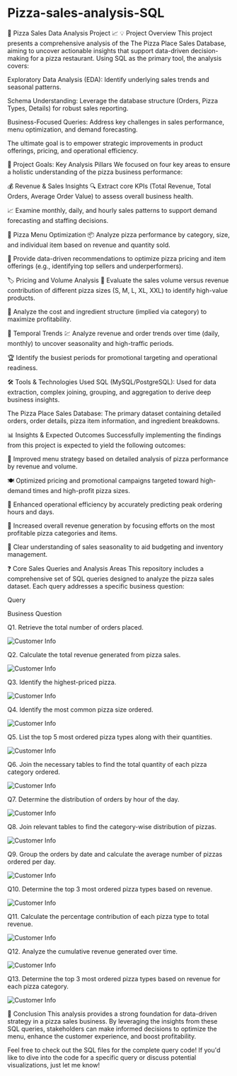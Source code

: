 # Pizza-sales-analysis-SQL
🍕 Pizza Sales Data Analysis Project 📈
💡 Project Overview
This project presents a comprehensive analysis of the The Pizza Place Sales Database, aiming to uncover actionable insights that support data-driven decision-making for a pizza restaurant. Using SQL as the primary tool, the analysis covers:

Exploratory Data Analysis (EDA): Identify underlying sales trends and seasonal patterns.

Schema Understanding: Leverage the database structure (Orders, Pizza Types, Details) for robust sales reporting.

Business-Focused Queries: Address key challenges in sales performance, menu optimization, and demand forecasting.

The ultimate goal is to empower strategic improvements in product offerings, pricing, and operational efficiency.

🎯 Project Goals: Key Analysis Pillars
We focused on four key areas to ensure a holistic understanding of the pizza business performance:

💰 Revenue & Sales Insights
🔍 Extract core KPIs (Total Revenue, Total Orders, Average Order Value) to assess overall business health.

📈 Examine monthly, daily, and hourly sales patterns to support demand forecasting and staffing decisions.

🍴 Pizza Menu Optimization
📦 Analyze pizza performance by category, size, and individual item based on revenue and quantity sold.

🌟 Provide data-driven recommendations to optimize pizza pricing and item offerings (e.g., identifying top sellers and underperformers).

🏷️ Pricing and Volume Analysis
💨 Evaluate the sales volume versus revenue contribution of different pizza sizes (S, M, L, XL, XXL) to identify high-value products.

🛵 Analyze the cost and ingredient structure (implied via category) to maximize profitability.

📅 Temporal Trends
💹 Analyze revenue and order trends over time (daily, monthly) to uncover seasonality and high-traffic periods.

🏆 Identify the busiest periods for promotional targeting and operational readiness.

🛠️ Tools & Technologies Used
SQL (MySQL/PostgreSQL): Used for data extraction, complex joining, grouping, and aggregation to derive deep business insights.

The Pizza Place Sales Database: The primary dataset containing detailed orders, order details, pizza item information, and ingredient breakdowns.

📊 Insights & Expected Outcomes
Successfully implementing the findings from this project is expected to yield the following outcomes:

🎯 Improved menu strategy based on detailed analysis of pizza performance by revenue and volume.

🍽️ Optimized pricing and promotional campaigns targeted toward high-demand times and high-profit pizza sizes.

🚀 Enhanced operational efficiency by accurately predicting peak ordering hours and days.

💸 Increased overall revenue generation by focusing efforts on the most profitable pizza categories and items.

📅 Clear understanding of sales seasonality to aid budgeting and inventory management.

❓ Core Sales Queries and Analysis Areas
This repository includes a comprehensive set of SQL queries designed to analyze the pizza sales dataset. Each query addresses a specific business question:

Query

Business Question

Q1. Retrieve the total number of orders placed.

![Customer Info](https://github.com/Ishaan9284/Pizza-sales-analysis-SQL/blob/main/Output%20images/Q1%20.png)

Q2. Calculate the total revenue generated from pizza sales.

![Customer Info](https://github.com/Ishaan9284/Pizza-sales-analysis-SQL/blob/main/Output%20images/Q2.png)

Q3. Identify the highest-priced pizza.

![Customer Info](https://github.com/Ishaan9284/Pizza-sales-analysis-SQL/blob/main/Output%20images/Q3.png)

Q4. Identify the most common pizza size ordered.

![Customer Info](https://github.com/Ishaan9284/Pizza-sales-analysis-SQL/blob/main/Output%20images/Q4.png)

Q5. List the top 5 most ordered pizza types along with their quantities.

![Customer Info](https://github.com/Ishaan9284/Pizza-sales-analysis-SQL/blob/main/Output%20images/Q5.png)

Q6. Join the necessary tables to find the total quantity of each pizza category ordered.

![Customer Info](https://github.com/Ishaan9284/Pizza-sales-analysis-SQL/blob/main/Output%20images/Q6.png)

Q7. Determine the distribution of orders by hour of the day.

![Customer Info](https://github.com/Ishaan9284/Pizza-sales-analysis-SQL/blob/main/Output%20images/Q7.png)

Q8. Join relevant tables to find the category-wise distribution of pizzas.

![Customer Info](https://github.com/Ishaan9284/Pizza-sales-analysis-SQL/blob/main/Output%20images/Q8.png)


Q9. Group the orders by date and calculate the average number of pizzas ordered per day.

![Customer Info](https://github.com/Ishaan9284/Pizza-sales-analysis-SQL/blob/main/Output%20images/Q9.png)


Q10. Determine the top 3 most ordered pizza types based on revenue.

![Customer Info](https://github.com/Ishaan9284/Pizza-sales-analysis-SQL/blob/main/Output%20images/Q10.png)


Q11. Calculate the percentage contribution of each pizza type to total revenue.

![Customer Info](https://github.com/Ishaan9284/Pizza-sales-analysis-SQL/blob/main/Output%20images/Q11.png)


Q12. Analyze the cumulative revenue generated over time.

![Customer Info](https://github.com/Ishaan9284/Pizza-sales-analysis-SQL/blob/main/Output%20images/Q12.png)


Q13. Determine the top 3 most ordered pizza types based on revenue for each pizza category.

![Customer Info](https://github.com/Ishaan9284/Pizza-sales-analysis-SQL/blob/main/Output%20images/Q13.png)


👏 Conclusion
This analysis provides a strong foundation for data-driven strategy in a pizza sales business. By leveraging the insights from these SQL queries, stakeholders can make informed decisions to optimize the menu, enhance the customer experience, and boost profitability.

Feel free to check out the SQL files for the complete query code! If you'd like to dive into the code for a specific query or discuss potential visualizations, just let me know!
